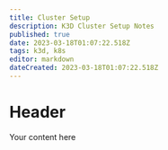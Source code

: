 ```yaml
---
title: Cluster Setup
description: K3D Cluster Setup Notes
published: true
date: 2023-03-18T01:07:22.518Z
tags: k3d, k8s
editor: markdown
dateCreated: 2023-03-18T01:07:22.518Z
---
```


# Header
Your content here